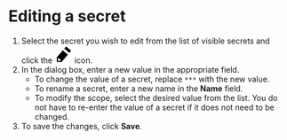 # Editing a secret

1. Select the secret you wish to edit from the list of visible secrets and click the ![pencil](../../../_assets/pencil.svg) icon.
1. In the dialog box, enter a new value in the appropriate field.
   * To change the value of a secret, replace `***` with the new value.
   * To rename a secret, enter a new name in the **Name** field.
   * To modify the scope, select the desired value from the list.
     You do not have to re-enter the value of a secret if it does not need to be changed.
1. To save the changes, click **Save**.
